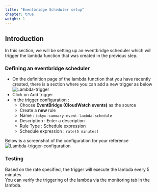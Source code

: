 ```yaml
---
title: "Eventbridge Scheduler setup"
chapter: true
weight: 1 
---
```


## Introduction
In this section, we will be setting up an eventbridge scheduler which will trigger the lambda function that was created in the previous step.

### Defining an eventbridge scheduler
- On the definition page of the lambda function that you have recently created, there is a section where you can add a new trigger as below
  ![Lambda-trigger](/images/moduleThree/lambda-triggers.png)
- Click on Add trigger
- In the trigger configuration :
  - Choose **EventBridge (CloudWatch events)** as the source
  - Create a **new** rule
  - Name : `tokyo-summary-event-lambda-schedule`
  - Description : Enter a description
  - Rule Type : Schedule expression
  - Schedule expression : `rate(5 minutes)`
  
Below is a screenshot of the configuration for your reference
  ![Lambda-trigger-configuration](/images/moduleThree/lambda-trigger-config.png)

### Testing
Based on the rate specified, the trigger will execute the lambda every 5 minutes. \
You can verify the triggering of the lambda via the monitoring tab in the lambda.